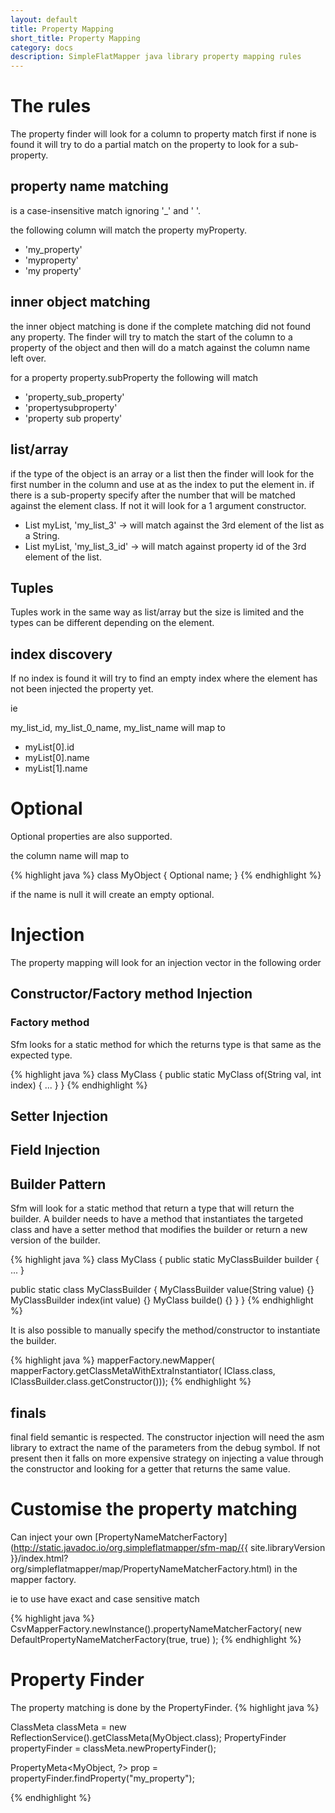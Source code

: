 ```yaml
---
layout: default
title: Property Mapping
short_title: Property Mapping
category: docs
description: SimpleFlatMapper java library property mapping rules
---
```



# The rules

The property finder will look for a column to property match first if none is found it will try to do a partial match on the property to look for a sub-property.

## property name matching

is a case-insensitive match ignoring '_' and ' '.

the following column will match the property myProperty.

* 'my_property'
* 'myproperty'
* 'my property'

## inner object matching

the inner object matching is done if the complete matching did not found any property.
The finder will try to match the start of the column to a property of the object and then will do a match against the column name left over.

for a property property.subProperty the following will match

* 'property_sub_property'
* 'propertysubproperty'
* 'property sub property'

## list/array

if the type of the object is an array or a list then the finder will look for the first number in the column and use at as the index to put the element in.
if there is a sub-property specify after the number that will be matched against the element class. If not it will look for a 1 argument constructor.

* List<String> myList, 'my_list_3' -> will match against the 3rd element of the list as a String.
* List<MyObject> myList, 'my_list_3_id' -> will match against property id of the 3rd element of the list.

## Tuples

Tuples work in the same way as list/array but the size is limited and the types can be different depending on the element.

## index discovery

If no index is found it will try to find an empty index where the element has not been injected the property yet.

ie

my_list_id, my_list_0_name, my_list_name will map to 

* myList[0].id
* myList[0].name
* myList[1].name

# Optional 

Optional properties are also supported.

the column name will map to 

{% highlight java %}
class MyObject {
  Optional<String> name;
}
{% endhighlight %}

if the name is null it will create an empty optional.

# Injection 
The property mapping will look for an injection vector in the following order

## Constructor/Factory method Injection
### Factory method
Sfm looks for a static method for which the returns type is that same as the expected type.

{% highlight java %}
class MyClass {
   public static MyClass of(String val, int index) {
   ...
   }
}
{% endhighlight %}

## Setter Injection
## Field Injection
## Builder Pattern
Sfm will look for a static method that return a type that will return the builder. A builder needs to have a method that instantiates the targeted class and have a setter method that modifies the builder or return a new version of the builder.

{% highlight java %}
class MyClass {
   public static MyClassBuilder builder {
   ...
   }

   public static class MyClassBuilder {
        MyClassBuilder value(String value) {}
        MyClassBuilder index(int value) {}
        MyClass builde() {}
   }
}
{% endhighlight %}

It is also possible to manually specify the method/constructor to instantiate the builder.

{% highlight java %}
mapperFactory.newMapper(
    mapperFactory.getClassMetaWithExtraInstantiator(
        IClass.class, 
        IClassBuilder.class.getConstructor()));
{% endhighlight %}

## finals 
final field semantic is respected. The constructor injection will need the asm library to extract the name of the parameters from the debug symbol. If not present then it falls on more expensive strategy on injecting a value through the constructor and looking for a getter that returns the same value.

# Customise the property matching

Can inject your own [PropertyNameMatcherFactory](http://static.javadoc.io/org.simpleflatmapper/sfm-map/{{ site.libraryVersion }}/index.html?org/simpleflatmapper/map/PropertyNameMatcherFactory.html) in the mapper factory.

ie to use have exact and case sensitive match 

{% highlight java %}
CsvMapperFactory.newInstance().propertyNameMatcherFactory(
new DefaultPropertyNameMatcherFactory(true, true)
);
{% endhighlight %}

# Property Finder

The property matching is done by the PropertyFinder. 
{% highlight java %}

ClassMeta<MyObject> classMeta = new ReflectionService().getClassMeta(MyObject.class);
PropertyFinder<MyObject> propertyFinder = classMeta.newPropertyFinder();

PropertyMeta<MyObject, ?> prop = propertyFinder.findProperty("my_property");

{% endhighlight %}
